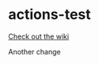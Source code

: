 # actions-test

[Check out the wiki](https://github.com/aaemnnosttv/actions-test/wiki)

Another change
